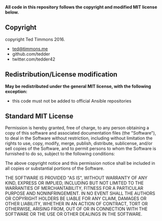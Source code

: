 **All code in this repository follows the copyright and modified MIT license below.**

## Copyright

copyright Ted Timmons 2016.

- ted@timmons.me
- github.com/tedder
- twitter.com/tedder42

## Redistribution/License modification

**May be redistributed under the general MIT license, with the following exception:**

- this code must not be added to official Ansible repositories

## Standard MIT License

Permission is hereby granted, free of charge, to any person obtaining a copy of this software and associated documentation files (the "Software"), to deal in the Software without restriction, including without limitation the rights to use, copy, modify, merge, publish, distribute, sublicense, and/or sell copies of the Software, and to permit persons to whom the Software is furnished to do so, subject to the following conditions:

The above copyright notice and this permission notice shall be included in all copies or substantial portions of the Software.

THE SOFTWARE IS PROVIDED "AS IS", WITHOUT WARRANTY OF ANY KIND, EXPRESS OR IMPLIED, INCLUDING BUT NOT LIMITED TO THE WARRANTIES OF MERCHANTABILITY, FITNESS FOR A PARTICULAR PURPOSE AND NONINFRINGEMENT. IN NO EVENT SHALL THE AUTHORS OR COPYRIGHT HOLDERS BE LIABLE FOR ANY CLAIM, DAMAGES OR OTHER LIABILITY, WHETHER IN AN ACTION OF CONTRACT, TORT OR OTHERWISE, ARISING FROM, OUT OF OR IN CONNECTION WITH THE SOFTWARE OR THE USE OR OTHER DEALINGS IN THE SOFTWARE.
